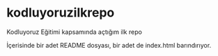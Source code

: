 # kodluyoruzilkrepo
Kodluyoruz Eğitimi kapsamında açtığım ilk repo

İçerisinde bir adet README dosyası, bir adet de index.html barındırıyor.


